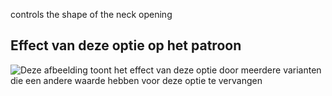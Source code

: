controls the shape of the neck opening

## Effect van deze optie op het patroon

![Deze afbeelding toont het effect van deze optie door meerdere varianten die een andere waarde hebben voor deze optie te vervangen](walburga_neckoratio_sample.svg "Effect van deze optie op het patroon")
